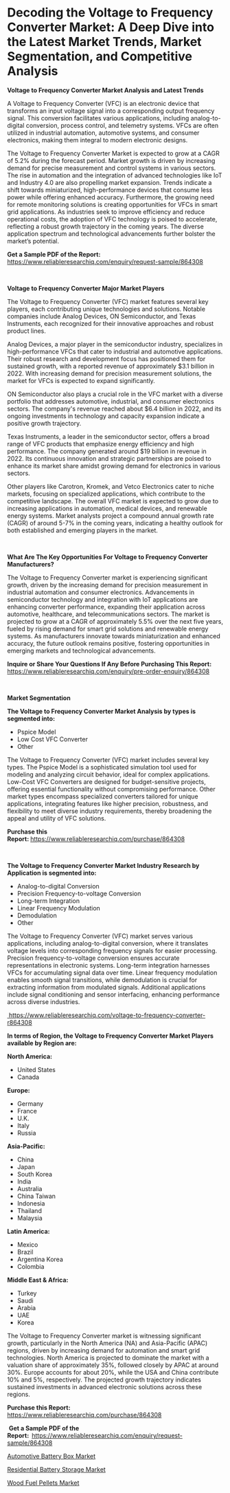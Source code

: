 <p><h1>Decoding the Voltage to Frequency Converter Market: A Deep Dive into the Latest Market Trends, Market Segmentation, and Competitive Analysis</h1></p><p><strong>Voltage to Frequency Converter Market Analysis and Latest Trends</strong></p>
<p><p>A Voltage to Frequency Converter (VFC) is an electronic device that transforms an input voltage signal into a corresponding output frequency signal. This conversion facilitates various applications, including analog-to-digital conversion, process control, and telemetry systems. VFCs are often utilized in industrial automation, automotive systems, and consumer electronics, making them integral to modern electronic designs.</p><p>The Voltage to Frequency Converter Market is expected to grow at a CAGR of 5.2% during the forecast period. Market growth is driven by increasing demand for precise measurement and control systems in various sectors. The rise in automation and the integration of advanced technologies like IoT and Industry 4.0 are also propelling market expansion. Trends indicate a shift towards miniaturized, high-performance devices that consume less power while offering enhanced accuracy. Furthermore, the growing need for remote monitoring solutions is creating opportunities for VFCs in smart grid applications. As industries seek to improve efficiency and reduce operational costs, the adoption of VFC technology is poised to accelerate, reflecting a robust growth trajectory in the coming years. The diverse application spectrum and technological advancements further bolster the market’s potential.</p></p>
<p><strong>Get a Sample PDF of the Report:&nbsp;</strong> <a href="https://www.reliableresearchiq.com/enquiry/request-sample/864308?utm_campaign=1837&utm_medium=2&utm_source=Github&utm_content=ia&utm_term=13022025&utm_id=voltage-to-frequency-converter">https://www.reliableresearchiq.com/enquiry/request-sample/864308</a></p>
<p>&nbsp;</p>
<p><strong>Voltage to Frequency Converter Major Market Players</strong></p>
<p><p>The Voltage to Frequency Converter (VFC) market features several key players, each contributing unique technologies and solutions. Notable companies include Analog Devices, ON Semiconductor, and Texas Instruments, each recognized for their innovative approaches and robust product lines.</p><p>Analog Devices, a major player in the semiconductor industry, specializes in high-performance VFCs that cater to industrial and automotive applications. Their robust research and development focus has positioned them for sustained growth, with a reported revenue of approximately $3.1 billion in 2022. With increasing demand for precision measurement solutions, the market for VFCs is expected to expand significantly.</p><p>ON Semiconductor also plays a crucial role in the VFC market with a diverse portfolio that addresses automotive, industrial, and consumer electronics sectors. The company's revenue reached about $6.4 billion in 2022, and its ongoing investments in technology and capacity expansion indicate a positive growth trajectory.</p><p>Texas Instruments, a leader in the semiconductor sector, offers a broad range of VFC products that emphasize energy efficiency and high performance. The company generated around $19 billion in revenue in 2022. Its continuous innovation and strategic partnerships are poised to enhance its market share amidst growing demand for electronics in various sectors.</p><p>Other players like Carotron, Kromek, and Vetco Electronics cater to niche markets, focusing on specialized applications, which contribute to the competitive landscape. The overall VFC market is expected to grow due to increasing applications in automation, medical devices, and renewable energy systems. Market analysts project a compound annual growth rate (CAGR) of around 5-7% in the coming years, indicating a healthy outlook for both established and emerging players in the market.</p></p>
<p>&nbsp;</p>
<p><strong>What Are The Key Opportunities For Voltage to Frequency Converter Manufacturers?</strong></p>
<p><p>The Voltage to Frequency Converter market is experiencing significant growth, driven by the increasing demand for precision measurement in industrial automation and consumer electronics. Advancements in semiconductor technology and integration with IoT applications are enhancing converter performance, expanding their application across automotive, healthcare, and telecommunications sectors. The market is projected to grow at a CAGR of approximately 5.5% over the next five years, fueled by rising demand for smart grid solutions and renewable energy systems. As manufacturers innovate towards miniaturization and enhanced accuracy, the future outlook remains positive, fostering opportunities in emerging markets and technological advancements.</p></p>
<p><strong>Inquire or Share Your Questions If Any Before Purchasing This Report:</strong> <a href="https://www.reliableresearchiq.com/enquiry/pre-order-enquiry/864308?utm_campaign=1837&utm_medium=2&utm_source=Github&utm_content=ia&utm_term=13022025&utm_id=voltage-to-frequency-converter">https://www.reliableresearchiq.com/enquiry/pre-order-enquiry/864308</a></p>
<p>&nbsp;</p>
<p><strong>Market Segmentation</strong></p>
<p><strong>The Voltage to Frequency Converter Market Analysis by types is segmented into:</strong></p>
<p><ul><li>Pspice Model</li><li>Low Cost VFC Converter</li><li>Other</li></ul></p>
<p><p>The Voltage to Frequency Converter (VFC) market includes several key types. The Pspice Model is a sophisticated simulation tool used for modeling and analyzing circuit behavior, ideal for complex applications. Low-Cost VFC Converters are designed for budget-sensitive projects, offering essential functionality without compromising performance. Other market types encompass specialized converters tailored for unique applications, integrating features like higher precision, robustness, and flexibility to meet diverse industry requirements, thereby broadening the appeal and utility of VFC solutions.</p></p>
<p><strong>Purchase this Report:&nbsp;</strong><a href="https://www.reliableresearchiq.com/purchase/864308?utm_campaign=1837&utm_medium=2&utm_source=Github&utm_content=ia&utm_term=13022025&utm_id=voltage-to-frequency-converter">https://www.reliableresearchiq.com/purchase/864308</a></p>
<p>&nbsp;</p>
<p><strong>The Voltage to Frequency Converter Market Industry Research by Application is segmented into:</strong></p>
<p><ul><li>Analog-to-digital Conversion</li><li>Precision Frequency-to-voltage Conversion</li><li>Long-term Integration</li><li>Linear Frequency Modulation</li><li>Demodulation</li><li>Other</li></ul></p>
<p><p>The Voltage to Frequency Converter (VFC) market serves various applications, including analog-to-digital conversion, where it translates voltage levels into corresponding frequency signals for easier processing. Precision frequency-to-voltage conversion ensures accurate representations in electronic systems. Long-term integration harnesses VFCs for accumulating signal data over time. Linear frequency modulation enables smooth signal transitions, while demodulation is crucial for extracting information from modulated signals. Additional applications include signal conditioning and sensor interfacing, enhancing performance across diverse industries.</p></p>
<p><a href="https://www.reliableresearchiq.com/voltage-to-frequency-converter-r864308?utm_campaign=1837&utm_medium=2&utm_source=Github&utm_content=ia&utm_term=13022025&utm_id=voltage-to-frequency-converter">&nbsp;https://www.reliableresearchiq.com/voltage-to-frequency-converter-r864308</a></p>
<p><strong>In terms of Region, the Voltage to Frequency Converter Market Players available by Region are:</strong></p>
<p>
    <p> <strong> North America: </strong>
        <ul>
            <li>United States</li>
            <li>Canada</li>
        </ul>
        </p> 
    <p> <strong> Europe: </strong>
        <ul>
            <li>Germany</li>
            <li>France</li>
            <li>U.K.</li>
            <li>Italy</li>
            <li>Russia</li>
        </ul>
        </p> 
    <p> <strong> Asia-Pacific: </strong>
        <ul>
            <li>China</li>
            <li>Japan</li>
            <li>South Korea</li>
            <li>India</li>
            <li>Australia</li>
            <li>China Taiwan</li>
            <li>Indonesia</li>
            <li>Thailand</li>
            <li>Malaysia</li>
        </ul>
        </p> 
    <p> <strong> Latin America: </strong>
        <ul>
            <li>Mexico</li>
            <li>Brazil</li>
            <li>Argentina Korea</li>
            <li>Colombia</li>
        </ul>
        </p> 
    <p> <strong> Middle East & Africa: </strong>
        <ul>
            <li>Turkey</li>
            <li>Saudi</li>
            <li>Arabia</li>
            <li>UAE</li>
            <li>Korea</li>
        </ul>
    </p>
    </p>
<p><p>The Voltage to Frequency Converter market is witnessing significant growth, particularly in the North America (NA) and Asia-Pacific (APAC) regions, driven by increasing demand for automation and smart grid technologies. North America is projected to dominate the market with a valuation share of approximately 35%, followed closely by APAC at around 30%. Europe accounts for about 20%, while the USA and China contribute 10% and 5%, respectively. The projected growth trajectory indicates sustained investments in advanced electronic solutions across these regions.</p></p>
<p><strong>Purchase this Report: </strong><a href="https://www.reliableresearchiq.com/purchase/864308?utm_campaign=1837&utm_medium=2&utm_source=Github&utm_content=ia&utm_term=13022025&utm_id=voltage-to-frequency-converter">https://www.reliableresearchiq.com/purchase/864308</a></p>
<p>&nbsp;<strong>Get a Sample PDF of the Report:&nbsp;&nbsp;</strong><a href="https://www.reliableresearchiq.com/enquiry/request-sample/864308?utm_campaign=1837&utm_medium=2&utm_source=Github&utm_content=ia&utm_term=13022025&utm_id=voltage-to-frequency-converter">https://www.reliableresearchiq.com/enquiry/request-sample/864308</a></p>
<p><strong></strong></p>
<p><p><a href="https://github.com/mateyappiazo/Market-Research-Report-List-1/blob/main/automotive-battery-box-market.md?utm_campaign=1837&utm_medium=2&utm_source=Github&utm_content=ia&utm_term=13022025&utm_id=voltage-to-frequency-converter">Automotive Battery Box Market</a></p><p><a href="https://github.com/aoiniyaloz/Market-Research-Report-List-1/blob/main/residential-battery-storage-market.md?utm_campaign=1837&utm_medium=2&utm_source=Github&utm_content=ia&utm_term=13022025&utm_id=voltage-to-frequency-converter">Residential Battery Storage Market</a></p><p><a href="https://github.com/gunbybeahmg1/Market-Research-Report-List-1/blob/main/wood-fuel-pellets-market.md?utm_campaign=1837&utm_medium=2&utm_source=Github&utm_content=ia&utm_term=13022025&utm_id=voltage-to-frequency-converter">Wood Fuel Pellets Market</a></p></p>